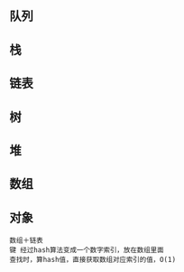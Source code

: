 ## 队列
## 栈
## 链表
## 树
## 堆
## 数组
## 对象
    数组＋链表
    键 经过hash算法变成一个数字索引，放在数组里面
    查找时，算hash值，直接获取数组对应索引的值，O(1)
    